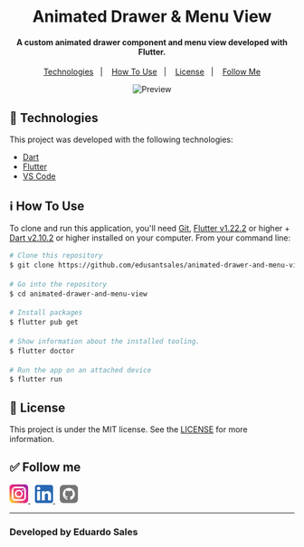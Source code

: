 <h1 align="center">
    Animated Drawer & Menu View
</h1>

<h4 align="center">
  A custom animated drawer component and menu view developed with Flutter.
</h4>

<p align="center">
  <a href="#rocket-technologies">Technologies</a>&nbsp;&nbsp;&nbsp;|&nbsp;&nbsp;&nbsp;
  <a href="#information_source-how-to-use">How To Use</a>&nbsp;&nbsp;&nbsp;|&nbsp;&nbsp;&nbsp;
  <a href="#memo-license">License</a>&nbsp;&nbsp;&nbsp;|&nbsp;&nbsp;&nbsp;
  <a href="#white_check_mark-follow-me">Follow Me</a>
</p>

<p align="center">
  <img alt="Preview" src="preview.gif" width="300">
</p>

## :rocket: Technologies

This project was developed with the following technologies:

-  [Dart](https://dart.dev/)
-  [Flutter](https://flutter.dev/)
-  [VS Code](https://code.visualstudio.com/)

## :information_source: How To Use

To clone and run this application, you'll need [Git](https://git-scm.com), [Flutter v1.22.2](https://flutter.dev/) or higher + [Dart v2.10.2](https://dart.dev/) or higher installed on your computer. From your command line:

```bash
# Clone this repository
$ git clone https://github.com/edusantsales/animated-drawer-and-menu-view.git rocketshoesRN

# Go into the repository
$ cd animated-drawer-and-menu-view

# Install packages
$ flutter pub get

# Show information about the installed tooling.
$ flutter doctor

# Run the app on an attached device
$ flutter run
```

## :memo: License
This project is under the MIT license. See the [LICENSE](https://github.com/edusantsales/animated-drawer-and-menu-view/blob/master/LICENSE) for more information.

## :white_check_mark: Follow me

<p align="left">
  <a href="https://www.instagram.com/edusantsales/">
    <img alt="Instagram" src="https://raw.githubusercontent.com/edusantsales/edusantsales/master/assets/social/instagram.svg" width="33">
  </a>
  &nbsp;
  <a href="https://www.linkedin.com/in/edusantsales/">
    <img alt="Linkedin" src="https://raw.githubusercontent.com/edusantsales/edusantsales/master/assets/social/linkedin.svg" width="32">
  </a>
  &nbsp;
  <a href="https://github.com/edusantsales">
    <img alt="Github" src="https://raw.githubusercontent.com/edusantsales/edusantsales/master/assets/social/github.svg" width="32">
  </a>
</p>

---

<h3>Developed by Eduardo Sales</h3>
